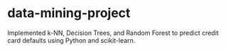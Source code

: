 # data-mining-project
 Implemented k-NN, Decision Trees, and Random Forest to predict credit card defaults using Python and scikit-learn.
